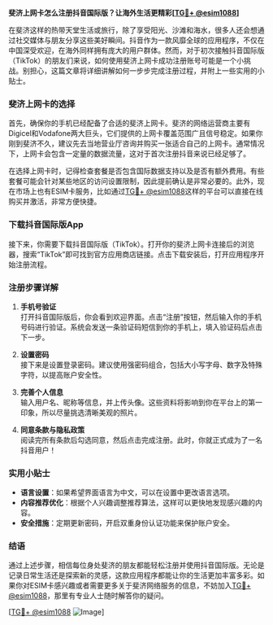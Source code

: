 **斐济上网卡怎么注册抖音国际版？让海外生活更精彩[[TG💪+ @esim1088](https://t.me/s/esim1088)]**

在斐济这样的热带天堂生活或旅行，除了享受阳光、沙滩和海水，很多人还会想通过社交媒体与朋友分享这些美好瞬间。抖音作为一款风靡全球的应用程序，不仅在中国深受欢迎，在海外同样拥有庞大的用户群体。然而，对于初次接触抖音国际版（TikTok）的朋友们来说，如何使用斐济上网卡成功注册账号可能是一个小挑战。别担心，这篇文章将详细讲解如何一步步完成注册过程，并附上一些实用的小贴士。

### 斐济上网卡的选择

首先，确保你的手机已经配备了合适的斐济上网卡。斐济的网络运营商主要有Digicel和Vodafone两大巨头，它们提供的上网卡覆盖范围广且信号稳定。如果你刚到斐济不久，建议先去当地营业厅咨询并购买一张适合自己的上网卡。通常情况下，上网卡会包含一定量的数据流量，这对于首次注册抖音来说已经足够了。

在选择上网卡时，记得检查套餐是否包含国际数据支持以及是否有额外费用。有些套餐可能会针对某些地区的访问设置限制，因此提前确认是非常必要的。此外，现在市场上也有ESIM卡服务，比如通过[TG💪+ @esim1088](https://t.me/s/esim1088)这样的平台可以直接在线购买并激活，非常方便快捷。

### 下载抖音国际版App

接下来，你需要下载抖音国际版（TikTok）。打开你的斐济上网卡连接后的浏览器，搜索“TikTok”即可找到官方应用商店链接。点击下载安装后，打开应用程序开始注册流程。

### 注册步骤详解

1. **手机号验证**  
   打开抖音国际版后，你会看到欢迎界面。点击“注册”按钮，然后输入你的手机号码进行验证。系统会发送一条验证码短信到你的手机上，填入验证码后点击下一步。

2. **设置密码**  
   接下来是设置登录密码。建议使用强密码组合，包括大小写字母、数字及特殊字符，以提高账户安全性。

3. **完善个人信息**  
   输入用户名、昵称等信息，并上传头像。这些资料将影响到你在平台上的第一印象，所以尽量挑选清晰美观的照片。

4. **同意条款与隐私政策**  
   阅读完所有条款后勾选同意，然后点击完成注册。此时，你就正式成为了一名抖音用户！

### 实用小贴士

- **语言设置**：如果希望界面语言为中文，可以在设置中更改语言选项。
- **内容推荐优化**：根据个人兴趣调整推荐算法，这样可以更快地发现感兴趣的内容。
- **安全措施**：定期更新密码，开启双重身份认证功能来保护账户安全。

### 结语

通过上述步骤，相信每位身处斐济的朋友都能轻松注册并使用抖音国际版。无论是记录日常生活还是探索新的灵感，这款应用程序都能让你的生活更加丰富多彩。如果你对ESIM卡感兴趣或者需要更多关于斐济网络服务的信息，不妨加入[TG💪+ @esim1088](https://t.me/s/esim1088)，那里有专业人士随时解答你的疑问。

[[TG💪+ @esim1088](https://t.me/s/esim1088) ![Image](https://i.postimg.cc/4NQfJmqS/Snipaste-2025-05-13-00-14-12.png)]
